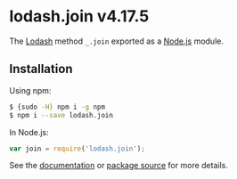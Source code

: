 # lodash.join v4.17.5

The [Lodash](https://lodash.com/) method `_.join` exported as a [Node.js](https://nodejs.org/) module.

## Installation

Using npm:
```bash
$ {sudo -H} npm i -g npm
$ npm i --save lodash.join
```

In Node.js:
```js
var join = require('lodash.join');
```

See the [documentation](https://lodash.com/docs#join) or [package source](https://github.com/lodash/lodash/blob/4.17.5-npm-packages/lodash.join) for more details.
